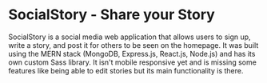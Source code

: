 # SocialStory - Share your Story

SocialStory is a social media web application that allows users to sign up, write a story, and post it for others to be seen on the homepage. It was built using the MERN stack (MongoDB, Express.js, React.js, Node.js) and has its own custom Sass library. It isn't mobile responsive yet and is missing some features like being able to edit stories but its main functionality is there.
